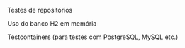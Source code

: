 Testes de repositórios

Uso do banco H2 em memória

Testcontainers (para testes com PostgreSQL, MySQL etc.)